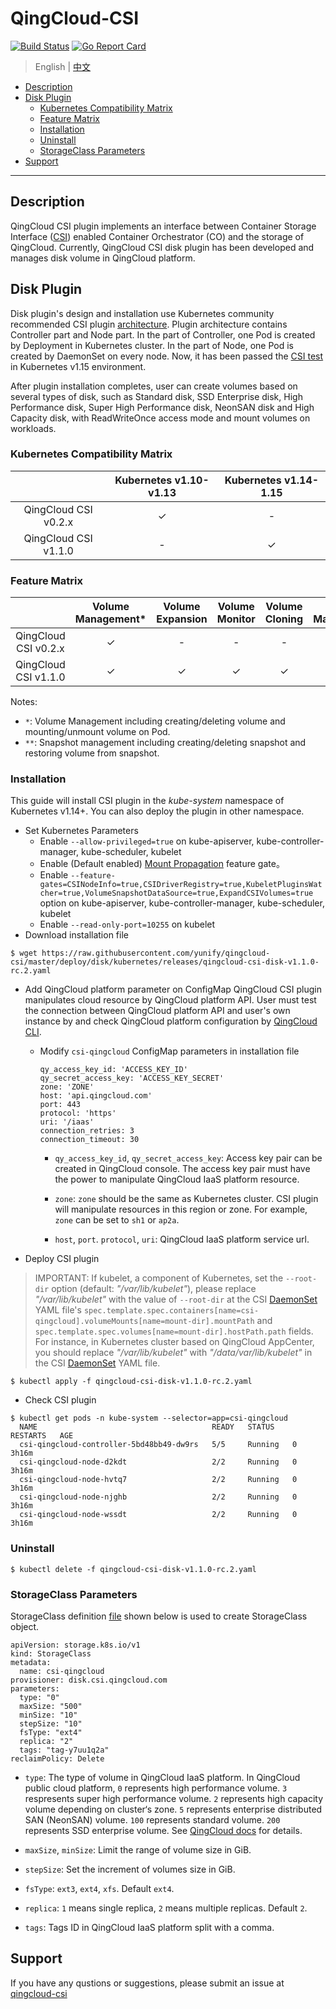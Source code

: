 # QingCloud-CSI

[![Build Status](https://travis-ci.org/yunify/qingcloud-csi.svg?branch=master)](https://travis-ci.org/yunify/qingcloud-csi)
[![Go Report Card](https://goreportcard.com/badge/github.com/yunify/qingcloud-csi)](https://goreportcard.com/report/github.com/yunify/qingcloud-csi)

> English | [中文](README_zh.md)

<!-- START doctoc generated TOC please keep comment here to allow auto update -->
<!-- DON'T EDIT THIS SECTION, INSTEAD RE-RUN doctoc TO UPDATE -->
- [Description](#description)
- [Disk Plugin](#disk-plugin)
  - [Kubernetes Compatibility Matrix](#kubernetes-compatibility-matrix)
  - [Feature Matrix](#feature-matrix)
  - [Installation](#installation)
  - [Uninstall](#uninstall)
  - [StorageClass Parameters](#storageclass-parameters)
- [Support](#support)

<!-- END doctoc generated TOC please keep comment here to allow auto update -->

---

## Description
QingCloud CSI plugin implements an interface between Container Storage Interface ([CSI](https://github.com/container-storage-interface/)) enabled Container Orchestrator (CO) and the storage of QingCloud. Currently, QingCloud CSI disk plugin has been developed and manages disk volume in QingCloud platform.

## Disk Plugin

Disk plugin's design and installation use Kubernetes community recommended CSI plugin [architecture](https://github.com/kubernetes/community/blob/master/contributors/design-proposals/storage/container-storage-interface.md#recommended-mechanism-for-deploying-csi-drivers-on-kubernetes). Plugin architecture contains Controller part and Node part. In the part of Controller, one Pod is created by Deployment in Kubernetes cluster. In the part of Node, one Pod is created by DaemonSet on every node. Now, it has been passed the [CSI test](https://github.com/kubernetes-csi/csi-test) in Kubernetes v1.15 environment.

After plugin installation completes, user can create volumes based on several types of disk, such as Standard disk, SSD Enterprise disk, High Performance disk, Super High Performance disk, NeonSAN disk and High Capacity disk, with ReadWriteOnce access mode and mount volumes on workloads.

### Kubernetes Compatibility Matrix

| |Kubernetes v1.10-v1.13|Kubernetes v1.14-1.15|
|:---:|:---:|:---:|
|QingCloud CSI v0.2.x|✓|-|
|QingCloud CSI v1.1.0|-|✓|

### Feature Matrix

| | Volume Management* | Volume Expansion | Volume Monitor | Volume Cloning| Snapshot Management**| Topology Awareness|
|:---:|:---:|:---:|:---:|:---:|:---:|:---:|
|QingCloud CSI v0.2.x |✓|-|-|-|-|-|
|QingCloud CSI v1.1.0 |✓|✓|✓|✓|✓|✓|

Notes:
- `*`: Volume Management including creating/deleting volume and mounting/unmount volume on Pod.
- `**`: Snapshot management including creating/deleting snapshot and restoring volume from snapshot.

### Installation
This guide will install CSI plugin in the *kube-system* namespace of Kubernetes v1.14+. You can also deploy the plugin in other namespace. 

- Set Kubernetes Parameters
  - Enable `--allow-privileged=true` on kube-apiserver, kube-controller-manager, kube-scheduler, kubelet
  - Enable (Default enabled) [Mount Propagation](https://kubernetes.io/docs/concepts/storage/volumes/#mount-propagation) feature gate。
  - Enable `--feature-gates=CSINodeInfo=true,CSIDriverRegistry=true,KubeletPluginsWatcher=true,VolumeSnapshotDataSource=true,ExpandCSIVolumes=true` option on kube-apiserver, kube-controller-manager, kube-scheduler, kubelet
  - Enable `--read-only-port=10255` on kubelet
- Download installation file 
```
$ wget https://raw.githubusercontent.com/yunify/qingcloud-csi/master/deploy/disk/kubernetes/releases/qingcloud-csi-disk-v1.1.0-rc.2.yaml
```
- Add QingCloud platform parameter on ConfigMap
QingCloud CSI plugin manipulates cloud resource by QingCloud platform API. User must test the connection between QingCloud platform API and user's own instance by and check QingCloud platform configuration by [QingCloud CLI](https://docs.qingcloud.com/product/cli/).
  - Modify `csi-qingcloud` ConfigMap parameters in installation file
    ```
    qy_access_key_id: 'ACCESS_KEY_ID'
    qy_secret_access_key: 'ACCESS_KEY_SECRET'
    zone: 'ZONE'
    host: 'api.qingcloud.com'
    port: 443
    protocol: 'https'
    uri: '/iaas'
    connection_retries: 3
    connection_timeout: 30
    ```
    - `qy_access_key_id`, `qy_secret_access_key`: Access key pair can be created in QingCloud console. The access key pair must have the power to manipulate QingCloud IaaS platform resource.

    - `zone`: `zone` should be the same as Kubernetes cluster. CSI plugin will manipulate resources in this region or zone. For example, `zone` can be set to `sh1` or `ap2a`.

    - `host`, `port`. `protocol`, `uri`: QingCloud IaaS platform service url.

- Deploy CSI plugin
> IMPORTANT: If kubelet, a component of Kubernetes, set the `--root-dir` option (default: *"/var/lib/kubelet"*), please replace *"/var/lib/kubelet"* with the value of `--root-dir` at the CSI [DaemonSet](deploy/disk/kubernetes/csi-node-ds.yaml) YAML file's `spec.template.spec.containers[name=csi-qingcloud].volumeMounts[name=mount-dir].mountPath` and `spec.template.spec.volumes[name=mount-dir].hostPath.path` fields. For instance, in Kubernetes cluster based on QingCloud AppCenter, you should replace *"/var/lib/kubelet"* with *"/data/var/lib/kubelet"* in the CSI [DaemonSet](deploy/disk/kubernetes/csi-node-ds.yaml) YAML file.

```
$ kubectl apply -f qingcloud-csi-disk-v1.1.0-rc.2.yaml
```

- Check CSI plugin
```
$ kubectl get pods -n kube-system --selector=app=csi-qingcloud
  NAME                                       READY   STATUS    RESTARTS   AGE
  csi-qingcloud-controller-5bd48bb49-dw9rs   5/5     Running   0          3h16m
  csi-qingcloud-node-d2kdt                   2/2     Running   0          3h16m
  csi-qingcloud-node-hvtq7                   2/2     Running   0          3h16m
  csi-qingcloud-node-njghb                   2/2     Running   0          3h16m
  csi-qingcloud-node-wssdt                   2/2     Running   0          3h16m
```

### Uninstall
```
$ kubectl delete -f qingcloud-csi-disk-v1.1.0-rc.2.yaml
```

### StorageClass Parameters

StorageClass definition [file](deploy/disk/example/sc.yaml) shown below is used to create StorageClass object.
```
apiVersion: storage.k8s.io/v1
kind: StorageClass
metadata:
  name: csi-qingcloud
provisioner: disk.csi.qingcloud.com
parameters:
  type: "0"
  maxSize: "500"
  minSize: "10"
  stepSize: "10"
  fsType: "ext4"
  replica: "2"
  tags: "tag-y7uu1q2a"
reclaimPolicy: Delete 
```

- `type`: The type of volume in QingCloud IaaS platform. In QingCloud public cloud platform, `0` represents high performance volume. `3` respresents super high performance volume. `2` represents high capacity volume depending on cluster‘s zone. `5` represents enterprise distributed SAN (NeonSAN) volume. `100` represents standard volume. `200` represents SSD enterprise volume. See [QingCloud docs](https://docs.qingcloud.com/product/api/action/volume/create_volumes.html) for details.

- `maxSize`, `minSize`: Limit the range of volume size in GiB.

- `stepSize`: Set the increment of volumes size in GiB.

- `fsType`: `ext3`, `ext4`, `xfs`. Default `ext4`.

- `replica`: `1` means single replica, `2` means multiple replicas. Default `2`.

- `tags`: Tags ID in QingCloud IaaS platform split with a comma.

## Support
If you have any qustions or suggestions, please submit an issue at [qingcloud-csi](https://github.com/yunify/qingcloud-csi/issues)
